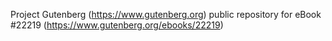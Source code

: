Project Gutenberg (https://www.gutenberg.org) public repository for eBook #22219 (https://www.gutenberg.org/ebooks/22219)
